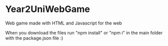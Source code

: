 # Year2UniWebGame
Web game made with HTML and Javascript for the web

When you download the files run "npm install" or "npm i" in the main folder with the package.json file :)
